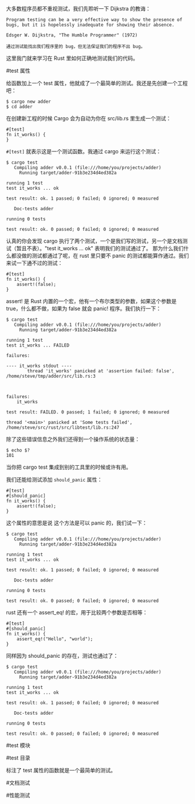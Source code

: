 大多数程序员都不重视测试，我们先聆听一下 Dijkstra 的教诲：

    Program testing can be a very effective way to show the presence of bugs, but it is hopelessly inadequate for showing their absence.

    Edsger W. Dijkstra, "The Humble Programmer" (1972)

    通过测试能找出我们程序里的 bug，但无法保证我们的程序不出 bug。

这里我门就来学习在 Rust 里如何正确地测试我们的代码。

#test 属性

给函数加上一个 test 属性，他就成了一个最简单的测试。我还是先创建一个工程吧：

	$ cargo new adder
	$ cd adder

在创建新工程的时候 Cargo 会为自动为你在 src/lib.rs 里生成一个测试：

	#[test]
	fn it_works() {
	}

`#[test]` 就表示这是一个测试函数。我通过 cargo 来运行这个测试：

	$ cargo test
	   Compiling adder v0.0.1 (file:///home/you/projects/adder)
	     Running target/adder-91b3e234d4ed382a

	running 1 test
	test it_works ... ok

	test result: ok. 1 passed; 0 failed; 0 ignored; 0 measured

	   Doc-tests adder

	running 0 tests

	test result: ok. 0 passed; 0 failed; 0 ignored; 0 measured

认真的你会发现 cargo 执行了两个测试，一个是我们写的测试，另一个是文档测试（暂且不表）。"test it_works ... ok" 表明我们的测试通过了。
那为什么我们什么都没做的测试都通过了呢，在 rust 里只要不 panic 的测试都能算作通过。我们来试一下通不过的测试：

	#[test]
	fn it_works() {
	    assert!(false);
	}
	
assert! 是 Rust 内置的一个宏，他有一个布尔类型的参数，如果这个参数是 true，什么都不做，如果为 false 就会 panic! 程序。我们执行一下：

	$ cargo test
	   Compiling adder v0.0.1 (file:///home/you/projects/adder)
	     Running target/adder-91b3e234d4ed382a

	running 1 test
	test it_works ... FAILED

	failures:

	---- it_works stdout ----
	        thread 'it_works' panicked at 'assertion failed: false', /home/steve/tmp/adder/src/lib.rs:3



	failures:
	    it_works

	test result: FAILED. 0 passed; 1 failed; 0 ignored; 0 measured

	thread '<main>' panicked at 'Some tests failed', /home/steve/src/rust/src/libtest/lib.rs:247

除了这些错误信息之外我们还得到一个操作系统的状态量：

	$ echo $?
	101

当你把 cargo test 集成到别的工具里的时候或许有用。

我们还能给测试添加 `should_panic` 属性：

	#[test]
	#[should_panic]
	fn it_works() {
	    assert!(false);
	}

这个属性的意思是说 这个方法是可以 panic 的，我们试一下：

	$ cargo test
	   Compiling adder v0.0.1 (file:///home/you/projects/adder)
	     Running target/adder-91b3e234d4ed382a

	running 1 test
	test it_works ... ok

	test result: ok. 1 passed; 0 failed; 0 ignored; 0 measured

	   Doc-tests adder

	running 0 tests

	test result: ok. 0 passed; 0 failed; 0 ignored; 0 measured

rust 还有一个 assert_eq! 的宏，用于比较两个参数是否相等：

	#[test]
	#[should_panic]
	fn it_works() {
	    assert_eq!("Hello", "world");
	}

同样因为 should_panic 的存在，测试也通过了：

	$ cargo test
	   Compiling adder v0.0.1 (file:///home/you/projects/adder)
	     Running target/adder-91b3e234d4ed382a

	running 1 test
	test it_works ... ok

	test result: ok. 1 passed; 0 failed; 0 ignored; 0 measured

	   Doc-tests adder

	running 0 tests

	test result: ok. 0 passed; 0 failed; 0 ignored; 0 measured

#test 模块

#test 目录

标注了 test 属性的函数就是一个最简单的测试。

#文档测试

#性能测试